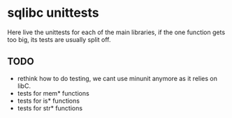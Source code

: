 # sqlibc unittests
Here live the unittests for each of the main libraries, if the one function gets too big, its tests are usually split off.
## TODO
* rethink how to do testing, we cant use minunit anymore as it relies on libC.
* tests for mem* functions
* tests for is* functions
* tests for str* functions
